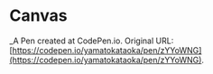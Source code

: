 # Canvas
 _A Pen created at CodePen.io. Original URL: [https://codepen.io/yamatokataoka/pen/zYYoWNG](https://codepen.io/yamatokataoka/pen/zYYoWNG).

 